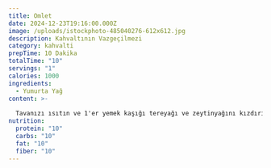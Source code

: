 ```yaml
---
title: Omlet
date: 2024-12-23T19:16:00.000Z
image: /uploads/istockphoto-485040276-612x612.jpg
description: Kahvaltının Vazgeçilmezi
category: kahvalti
prepTime: 10 Dakika
totalTime: "10"
servings: "1"
calories: 1000
ingredients:
  - Yumurta Yağ
content: >-
  
  Tavanızı ısıtın ve 1'er yemek kaşığı tereyağı ve zeytinyağını kızdırın. Ardından yumurta karışımını tavaya dökün. Ocağınızın altını kısın ve alt kısmı kızarana adar pişirin. Omletin alt kısmı kızarıp, üst kısmı hafif sulu kaldığında tavanızı önce doğru eğip omleti ikiye katlayın.
nutrition:
  protein: "10"
  carbs: "10"
  fat: "10"
  fiber: "10"
---
```

